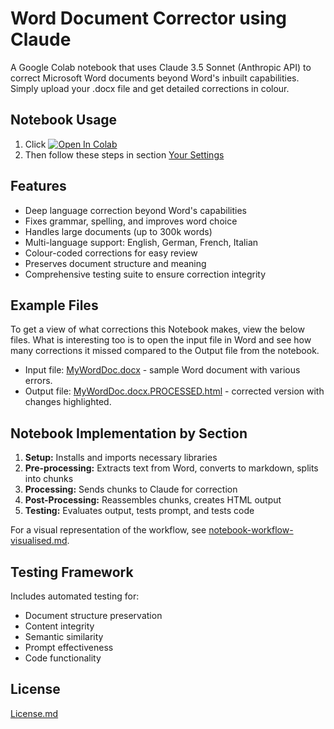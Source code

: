 # Word Document Corrector using Claude

A Google Colab notebook that uses Claude 3.5 Sonnet (Anthropic API) to correct Microsoft Word documents beyond Word's inbuilt capabilities. Simply upload your .docx file and get detailed corrections in colour. 

## Notebook Usage
1. Click <a href="https://colab.research.google.com/github/michellepace/word-document-corrector-claude/blob/main/word_document_corrector_claude.ipynb" target="_blank"><img src="https://colab.research.google.com/assets/colab-badge.svg" alt="Open In Colab"></a>
1. Then follow these steps in section [Your Settings](https://colab.research.google.com/github/michellepace/word-document-corrector-claude/blob/main/word_document_corrector_claude.ipynb#scrollTo=bZ4gmzmTwBOF)

## Features
- Deep language correction beyond Word's capabilities
- Fixes grammar, spelling, and improves word choice
- Handles large documents (up to 300k words)
- Multi-language support: English, German, French, Italian
- Colour-coded corrections for easy review
- Preserves document structure and meaning
- Comprehensive testing suite to ensure correction integrity

## Example Files
To get a view of what corrections this Notebook makes, view the below files. What is interesting too is to open the input file in Word and see how many corrections it missed compared to the Output file from the notebook.
- Input file: [MyWordDoc.docx](https://michellepace.github.io/word-document-corrector-claude/example-files/MyWordDoc.docx) - sample Word document with various errors.
- Output file: [MyWordDoc.docx.PROCESSED.html](https://michellepace.github.io/word-document-corrector-claude/example-files/MyWordDoc.docx.PROCESSED.html) - corrected version with changes highlighted.

## Notebook Implementation by Section
1. **Setup:** Installs and imports necessary libraries
2. **Pre-processing:** Extracts text from Word, converts to markdown, splits into chunks
3. **Processing:** Sends chunks to Claude for correction
4. **Post-Processing:** Reassembles chunks, creates HTML output
5. **Testing:** Evaluates output, tests prompt, and tests code

For a visual representation of the workflow, see [notebook-workflow-visualised.md](notebook-workflow-visualised.md).

## Testing Framework
Includes automated testing for:
- Document structure preservation
- Content integrity
- Semantic similarity
- Prompt effectiveness
- Code functionality

## License
[License.md](License.md)
